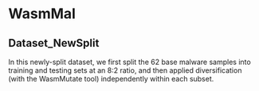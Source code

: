 # WasmMal
## Dataset_NewSplit
In this newly-split dataset, we first split the 62 base malware samples into training and testing sets at an 8:2 ratio, and then applied diversification (with the WasmMutate tool) independently within each subset.